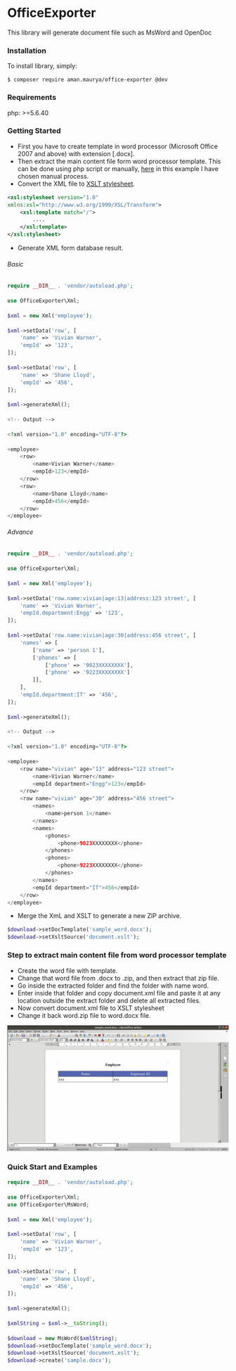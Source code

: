 
# OfficeExporter

This library will generate document file such as MsWord and OpenDoc

### Installation

To install library, simply:

    $ composer require aman.maurya/office-exporter @dev

### Requirements

php: >=5.6.40

### Getting Started

- First you have to create template in word processor (Microsoft Office 2007 and above) with extension [.docx].
- Then extract the main content file form word processor template. This can be done using php script or manually, [here](https://github.com/aman-maurya/OfficeExporter#step-to-extract-main-content-file-from-word-processor-template) in this example I have chosen manual process.
- Convert the XML file to [XSLT stylesheet](https://www.w3schools.com/xml/xsl_intro.asp). 

```xml  
<xsl:stylesheet version="1.0"  
xmlns:xsl="http://www.w3.org/1999/XSL/Transform">
	<xsl:template match="/">
		....
	</xsl:template>
</xsl:stylesheet>
```
- Generate XML form database result.

###### Basic

```php
require __DIR__ . 'vendor/autoload.php';

use OfficeExporter\Xml;

$xml = new Xml('employee');

$xml->setData('row', [
	'name' => 'Vivian Warner',
	'empId' => '123',
]);

$xml->setData('row', [
	'name' => 'Shane Lloyd',
	'empId' => '456',
]);

$xml->generateXml();

<!-- Output -->

<?xml version="1.0" encoding="UTF-8"?>

<employee>
	<row>
		<name>Vivian Warner</name>
		<empId>123</empId>
	</row>
	<row>
		<name>Shane Lloyd</name>
		<empId>456</empId>
	</row>
</employee>
```
###### Advance

```php
require __DIR__ . 'vendor/autoload.php';

use OfficeExporter\Xml;

$xml = new Xml('employee');

$xml->setData('row.name:vivian|age:13|address:123 street', [
	'name' => 'Vivian Warner',
	'empId.department:Engg' => '123',
]);

$xml->setData('row.name:vivian|age:30|address:456 street', [
	'names' => [
		['name' => 'person 1'],
		['phones' => [
			['phone' => '9023XXXXXXXX'],
			['phone' => '9223XXXXXXXX']
		]],
	],
	'empId.department:IT' => '456',
]);

$xml->generateXml();

<!-- Output -->

<?xml version="1.0" encoding="UTF-8"?>

<employee>
    <row name="vivian" age="13" address="123 street">
        <name>Vivian Warner</name>
        <empId department="Engg">123</empId>
    </row>
    <row name="vivian" age="30" address="456 street">
        <names>
            <name>person 1</name>
        </names>
        <names>
            <phones>
                <phone>9023XXXXXXXX</phone>
            </phones>
            <phones>
                <phone>9223XXXXXXXX</phone>
            </phones>
        </names>
        <empId department="IT">456</empId>
    </row>
</employee>


```
- Merge the XmL and XSLT to generate a new ZIP archive. 

```php
$download->setDocTemplate('sample_word.docx');
$download->setXsltSource('document.xslt');
```
### Step to extract main content file from word processor template

- Create the word file with template.
- Change that word file from .docx to .zip, and then extract that zip file.
- Go inside the extracted folder and find the folder with name word.
- Enter inside that folder and copy document.xml file and paste it at any location outside the extract folder and delete all extracted files.
- Now convert document.xml file to XSLT stylesheet
- Change it back word.zip file to word.docx file.

<p align="center">
  <img alt="Office Exporter in action" src="https://github.com/aman-maurya/OfficeExporter/blob/master/OfficeExporter.gif">
</p>

### Quick Start and Examples

```php
require __DIR__ . 'vendor/autoload.php';

use OfficeExporter\Xml;
use OfficeExporter\MsWord;

$xml = new Xml('employee');

$xml->setData('row', [
	'name' => 'Vivian Warner',
	'empId' => '123',
]);

$xml->setData('row', [
	'name' => 'Shane Lloyd',
	'empId' => '456',
]);

$xml->generateXml();

$xmlString = $xml->__toString();

$download = new MsWord($xmlString);
$download->setDocTemplate('sample_word.docx');
$download->setXsltSource('document.xslt');
$download->create('sample.docx');

```



